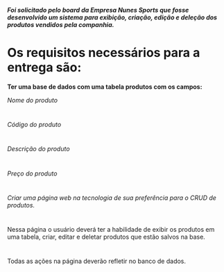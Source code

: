 

***Foi solicitado pelo board da Empresa Nunes Sports que fosse desenvolvido um sistema para **exibição**, **criação**, **edição** e **deleção** dos produtos vendidos pela companhia.***

# Os requisitos necessários para a entrega são:

**Ter uma base de dados com uma tabela produtos com os campos:**


*Nome do produto*

# 

*Código do produto*

# 

*Descrição do produto*

# 

*Preço do produto*

# 

*Criar uma página web na tecnologia de sua preferência para o CRUD de produtos.*

# 

Nessa página o usuário deverá ter a habilidade de exibir os produtos em uma tabela, criar, editar e deletar produtos que estão salvos na base.

# 

Todas as ações na página deverão refletir no banco de dados.
